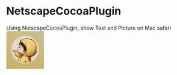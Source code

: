 # NetscapeCocoaPlugin
Using NetscapeCocoaPlugin, show Text and Picture on Mac safari
![image](https://github.com/YangBen/NetscapeCocoaPlugin/blob/master/ben.png)
